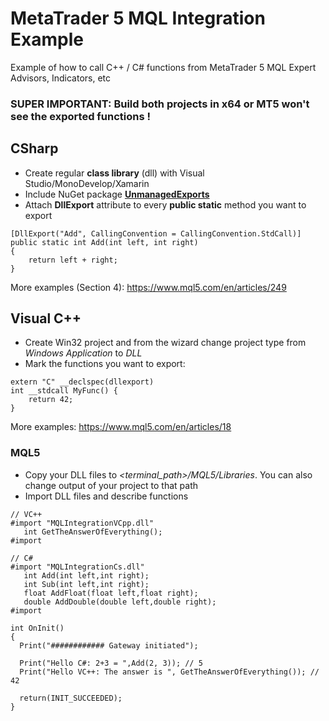 # MetaTrader 5 MQL Integration Example
Example of how to call C++ / C# functions from MetaTrader 5 MQL Expert Advisors, Indicators, etc



### SUPER IMPORTANT: Build both projects in x64 or MT5 won't see the exported functions !

## CSharp
- Create regular **class library** (dll) with Visual Studio/MonoDevelop/Xamarin 
- Include NuGet package **[UnmanagedExports](https://www.nuget.org/packages/UnmanagedExports)**
- Attach **DllExport** attribute to every **public static** method you want to export
```
[DllExport("Add", CallingConvention = CallingConvention.StdCall)]
public static int Add(int left, int right)
{
    return left + right;
}
```

More examples (Section 4): https://www.mql5.com/en/articles/249

## Visual C++

- Create Win32 project and from the wizard change project type from _Windows Application_ to _DLL_
- Mark the functions you want to export: 
```
extern "C" __declspec(dllexport) 
int __stdcall MyFunc() { 
	return 42;
}
```
More examples: https://www.mql5.com/en/articles/18

### MQL5
- Copy your DLL files to *<terminal_path>/MQL5/Libraries*. You can also change output of your project to that path
- Import DLL files and describe functions
```
// VC++
#import "MQLIntegrationVCpp.dll"
   int GetTheAnswerOfEverything();
#import

// C#
#import "MQLIntegrationCs.dll"
   int Add(int left,int right);
   int Sub(int left,int right);
   float AddFloat(float left,float right);
   double AddDouble(double left,double right);
#import

int OnInit()
{  
  Print("############ Gateway initiated");
 
  Print("Hello C#: 2+3 = ",Add(2, 3)); // 5
  Print("Hello VC++: The answer is ", GetTheAnswerOfEverything()); // 42

  return(INIT_SUCCEEDED);
}
```